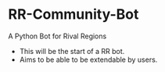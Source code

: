 # RR-Community-Bot
A Python Bot for Rival Regions

- This will be the start of a RR bot.
- Aims to be able to be extendable by users.
